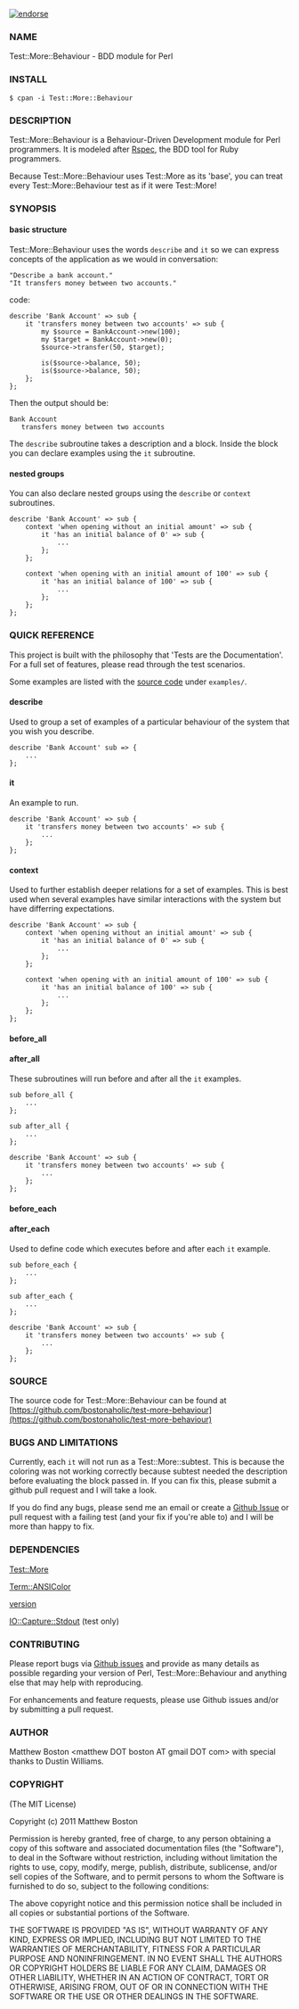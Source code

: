[![endorse](http://api.coderwall.com/bostonaholic/endorsecount.png)](http://coderwall.com/bostonaholic)

### NAME ###

Test::More::Behaviour - BDD module for Perl

### INSTALL ###

    $ cpan -i Test::More::Behaviour

### DESCRIPTION ###

Test::More::Behaviour is a Behaviour-Driven Development module for Perl
programmers.  It is modeled after [Rspec](http://rspec.info), the BDD tool for Ruby programmers.

Because Test::More::Behaviour uses Test::More as its 'base', you can treat every Test::More::Behaviour test as if it were Test::More!

### SYNOPSIS ###

#### basic structure ####

Test::More::Behaviour uses the words `describe` and `it` so we can
express concepts of the application as we would in conversation:

    "Describe a bank account."
    "It transfers money between two accounts."

code:

    describe 'Bank Account' => sub {
        it 'transfers money between two accounts' => sub {
            my $source = BankAccount->new(100);
            my $target = BankAccount->new(0);
            $source->transfer(50, $target);

            is($source->balance, 50);
            is($source->balance, 50);
        };
    };

Then the output should be:

    Bank Account
       transfers money between two accounts

The `describe` subroutine takes a description and a block. Inside the
block you can declare examples using the `it` subroutine.

#### nested groups ####

You can also declare nested groups using the  `describe` or `context`
subroutines.

    describe 'Bank Account' => sub {
        context 'when opening without an initial amount' => sub {
            it 'has an initial balance of 0' => sub {
                ...
            };
        };
        
        context 'when opening with an initial amount of 100' => sub {
            it 'has an initial balance of 100' => sub {
                ...
            };
        };
    };

### QUICK REFERENCE ###

This project is built with the philosophy that 'Tests are the
Documentation'.  For a full set of features, please read through the
test scenarios.

Some examples are listed with the [source code](https://github.com/bostonaholic/test-more-behaviour) under `examples/`.

#### describe ####

Used to group a set of examples of a particular behaviour of the
system that you wish you describe.

    describe 'Bank Account' sub => {
        ...
    };

#### it ####

An example to run.

    describe 'Bank Account' => sub {
        it 'transfers money between two accounts' => sub {
            ...
        };
    };

#### context ####

Used to further establish deeper relations for a set of examples.  This is best used when several examples have similar interactions with the system but have differring expectations.

    describe 'Bank Account' => sub {
        context 'when opening without an initial amount' => sub {
            it 'has an initial balance of 0' => sub {
                ...
            };
        };
        
        context 'when opening with an initial amount of 100' => sub {
            it 'has an initial balance of 100' => sub {
                ...
            };
        };
    };

#### before_all ####

#### after_all ####

These subroutines will run before and after all the `it` examples.

    sub before_all {
        ...
    };
    
    sub after_all {
        ...
    };

    describe 'Bank Account' => sub {
        it 'transfers money between two accounts' => sub {
            ...
        };
    };

#### before_each ####

#### after_each ####

Used to define code which executes before and after each `it` example.

    sub before_each {
        ...
    };
    
    sub after_each {
        ...
    };

    describe 'Bank Account' => sub {
        it 'transfers money between two accounts' => sub {
            ...
        };
    };

### SOURCE ###

The source code for Test::More::Behaviour can be found at [https://github.com/bostonaholic/test-more-behaviour](https://github.com/bostonaholic/test-more-behaviour)

### BUGS AND LIMITATIONS ###

Currently, each `it` will not run as a Test::More::subtest.  This is because the coloring was not working correctly because subtest needed the description before evaluating the block passed in.  If you can fix this, please submit a github pull request and I will take a look.

If you do find any bugs, please send me an email or create a
[Github Issue](https://github.com/bostonaholic/test-more-behaviour/issues)
or pull request with a failing test (and your fix if you're able to) and I will be more than happy to fix.

### DEPENDENCIES ###

[Test::More](http://search.cpan.org/~mschwern/Test-Simple-0.98/lib/Test/More.pm)

[Term::ANSIColor](http://search.cpan.org/~rra/Term-ANSIColor-3.01/ANSIColor.pm)

[version](http://search.cpan.org/~jpeacock/version-0.93/lib/version.pod)

[IO::Capture::Stdout](http://search.cpan.org/~reynolds/IO-Capture-0.05/lib/IO/Capture/Stdout.pm) (test only)

### CONTRIBUTING

Please report bugs via [Github issues](https://github.com/bostonaholic/test-more-behaviour/issues) and provide as many details as possible regarding your version of Perl, Test::More::Behaviour and anything else that may help with reproducing.

For enhancements and feature requests, please use Github issues and/or by submitting a pull request.

### AUTHOR ###

Matthew Boston &lt;matthew DOT boston AT gmail DOT com&gt; with special thanks to Dustin Williams.

### COPYRIGHT ###

(The MIT License)

Copyright (c) 2011 Matthew Boston

Permission is hereby granted, free of charge, to any person obtaining a copy of this software and associated documentation files (the "Software"), to deal in the Software without restriction, including without limitation the rights to use, copy, modify, merge, publish, distribute, sublicense, and/or sell copies of the Software, and to permit persons to whom the Software is furnished to do so, subject to the following conditions:

The above copyright notice and this permission notice shall be included in all copies or substantial portions of the Software.

THE SOFTWARE IS PROVIDED "AS IS", WITHOUT WARRANTY OF ANY KIND, EXPRESS OR IMPLIED, INCLUDING BUT NOT LIMITED TO THE WARRANTIES OF MERCHANTABILITY, FITNESS FOR A PARTICULAR PURPOSE AND NONINFRINGEMENT. IN NO EVENT SHALL THE AUTHORS OR COPYRIGHT HOLDERS BE LIABLE FOR ANY CLAIM, DAMAGES OR OTHER LIABILITY, WHETHER IN AN ACTION OF CONTRACT, TORT OR OTHERWISE, ARISING FROM, OUT OF OR IN CONNECTION WITH THE SOFTWARE OR THE USE OR OTHER DEALINGS IN THE SOFTWARE.
